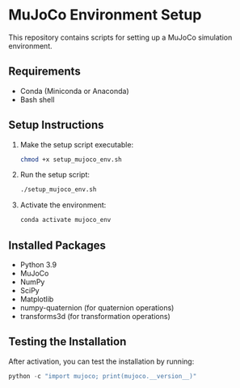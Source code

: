 # MuJoCo Environment Setup

This repository contains scripts for setting up a MuJoCo simulation environment.

## Requirements
- Conda (Miniconda or Anaconda)
- Bash shell

## Setup Instructions

1. Make the setup script executable:
   ```bash
   chmod +x setup_mujoco_env.sh
   ```

2. Run the setup script:
   ```bash
   ./setup_mujoco_env.sh
   ```

3. Activate the environment:
   ```bash
   conda activate mujoco_env
   ```

## Installed Packages
- Python 3.9
- MuJoCo
- NumPy
- SciPy
- Matplotlib
- numpy-quaternion (for quaternion operations)
- transforms3d (for transformation operations)

## Testing the Installation

After activation, you can test the installation by running:
```python
python -c "import mujoco; print(mujoco.__version__)"
```
